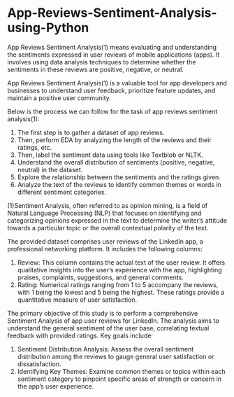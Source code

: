# App-Reviews-Sentiment-Analysis-using-Python

App Reviews Sentiment Analysis(1) means evaluating and understanding the sentiments expressed in user reviews of mobile applications (apps). It involves using data analysis techniques to determine whether the sentiments in these reviews are positive, negative, or neutral. 

App Reviews Sentiment Analysis(1) is a valuable tool for app developers and businesses to understand user feedback, prioritize feature updates, and maintain a positive user community.

Below is the process we can follow for the task of app reviews sentiment analysis(1):

1. The first step is to gather a dataset of app reviews.
2. Then, perform EDA by analyzing the length of the reviews and their ratings, etc.
3. Then, label the sentiment data using tools like Textblob or NLTK.
4. Understand the overall distribution of sentiments (positive, negative, neutral) in the dataset.
5. Explore the relationship between the sentiments and the ratings given.
6. Analyze the text of the reviews to identify common themes or words in different sentiment categories.



(1)Sentiment Analysis, often referred to as opinion mining, is a field of Natural Language Processing (NLP) that focuses on identifying and categorizing opinions expressed in the text to determine the writer’s attitude towards a particular topic or the overall contextual polarity of the text.

The provided dataset comprises user reviews of the LinkedIn app, a professional networking platform. It includes the following columns:

1. Review: This column contains the actual text of the user review. It offers qualitative insights into the user’s experience with the app, highlighting praises, complaints, suggestions, and general comments.
2. Rating: Numerical ratings ranging from 1 to 5 accompany the reviews, with 1 being the lowest and 5 being the highest. These ratings provide a quantitative measure of user satisfaction.

The primary objective of this study is to perform a comprehensive Sentiment Analysis of app user reviews for LinkedIn. The analysis aims to understand the general sentiment of the user base, correlating textual feedback with provided ratings. Key goals include:

1. Sentiment Distribution Analysis: Assess the overall sentiment distribution among the reviews to gauge general user satisfaction or dissatisfaction.
2. Identifying Key Themes: Examine common themes or topics within each sentiment category to pinpoint specific areas of strength or concern in the app’s user experience.
